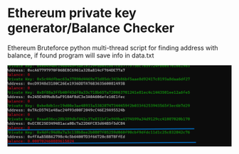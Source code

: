# Ethereum private key generator/Balance Checker
Ethereum Bruteforce python multi-thread script for finding address with balance, if found program will save info in data.txt

![demo](./demo.png)

